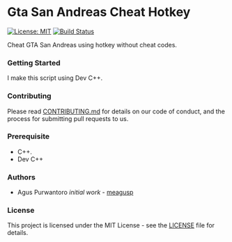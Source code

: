 # Gta San Andreas Cheat Hotkey

[![License: MIT](https://img.shields.io/badge/License-MIT-yellow.svg)](https://opensource.org/licenses/MIT) [![Build Status](https://travis-ci.org/meagusp/gta-san-andreas-cheat-hotkey.svg?branch=master)](https://travis-ci.org/meagusp/gta-san-andreas-cheat-hotkey)

Cheat GTA San Andreas using hotkey without cheat codes.

### Getting Started

I make this script using Dev C++.

### Contributing

Please read [CONTRIBUTING.md](CONTRIBUTING.md) for details on our code of conduct, and the process for submitting pull requests to us.

### Prerequisite

* C++.
* Dev C++

### Authors

* Agus Purwantoro *initial work* - [meagusp](https://github.com/meagusp)

### License

This project is licensed under the MIT License - see the [LICENSE](LICENSE) file for details.
